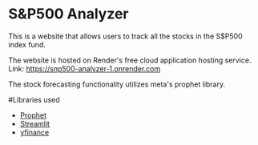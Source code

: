 # S&P500 Analyzer
This is a website that allows users to track all the stocks in the S$P500 index fund.  
  
The website is hosted on Render's free cloud application hosting service. Link: https://snp500-analyzer-1.onrender.com  
  
The stock forecasting functionality utilizes meta's prophet library.  

    
#Libraries used  
* [Prophet](https://facebook.github.io/prophet/)
* [Streamlit](https://streamlit.io/)
* [yfinance](https://pypi.org/project/yfinance/)
